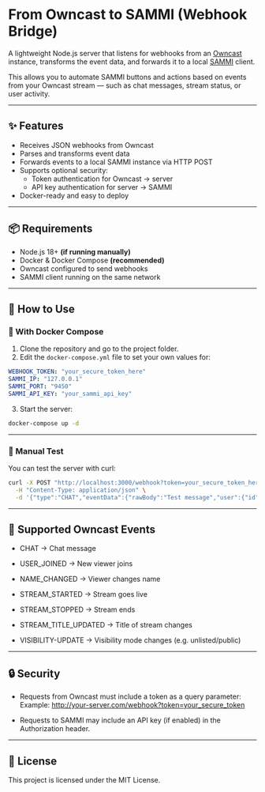 # From Owncast to SAMMI (Webhook Bridge)

A lightweight Node.js server that listens for webhooks from an [Owncast](https://owncast.online/) instance, transforms the event data, and forwards it to a local [SAMMI](https://sammi.solutions/) client.

This allows you to automate SAMMI buttons and actions based on events from your Owncast stream — such as chat messages, stream status, or user activity.

---

## ✨ Features

- Receives JSON webhooks from Owncast
- Parses and transforms event data
- Forwards events to a local SAMMI instance via HTTP POST
- Supports optional security:
  - Token authentication for Owncast → server
  - API key authentication for server → SAMMI
- Docker-ready and easy to deploy

---

## 📦 Requirements

- Node.js 18+ **(if running manually)**
- Docker & Docker Compose **(recommended)**
- Owncast configured to send webhooks
- SAMMI client running on the same network

---

## 🚀 How to Use

### 🔧 With Docker Compose

1. Clone the repository and go to the project folder.
2. Edit the `docker-compose.yml` file to set your own values for:

```yaml
WEBHOOK_TOKEN: "your_secure_token_here"
SAMMI_IP: "127.0.0.1"
SAMMI_PORT: "9450"
SAMMI_API_KEY: "your_sammi_api_key"
```

3. Start the server:
```bash
docker-compose up -d
```

---

### 🧪 Manual Test

You can test the server with curl:

```bash
curl -X POST "http://localhost:3000/webhook?token=your_secure_token_here" \
  -H "Content-Type: application/json" \
  -d '{"type":"CHAT","eventData":{"rawBody":"Test message","user":{"id":"abc123","displayName":"TestUser"},"timestamp":1234567890}}'
```

---

## 🔁 Supported Owncast Events

- CHAT → Chat message

- USER_JOINED → New viewer joins

- NAME_CHANGED → Viewer changes name

- STREAM_STARTED → Stream goes live

- STREAM_STOPPED → Stream ends

- STREAM_TITLE_UPDATED → Title of stream changes

- VISIBILITY-UPDATE → Visibility mode changes (e.g. unlisted/public)

---

## 🔒 Security
- Requests from Owncast must include a token as a query parameter:
Example: http://your-server.com/webhook?token=your_secure_token

- Requests to SAMMI may include an API key (if enabled) in the Authorization header.

---

## 📄 License

This project is licensed under the MIT License.
